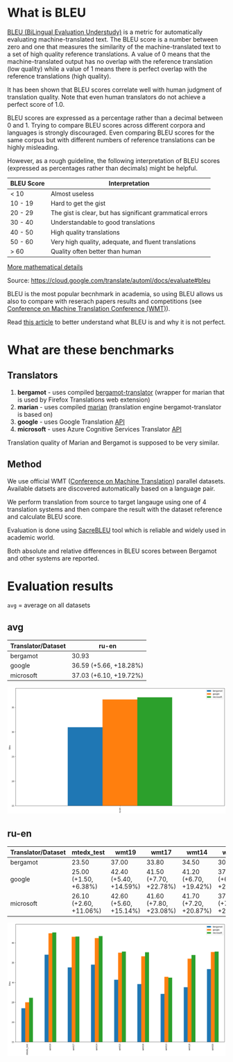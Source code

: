 # What is BLEU

[BLEU (BiLingual Evaluation Understudy)](https://en.wikipedia.org/wiki/BLEU) is a metric for automatically evaluating machine-translated text. The BLEU score is a number between zero and one that measures the similarity of the machine-translated text to a set of high quality reference translations. A value of 0 means that the machine-translated output has no overlap with the reference translation (low quality) while a value of 1 means there is perfect overlap with the reference translations (high quality).

It has been shown that BLEU scores correlate well with human judgment of translation quality. Note that even human translators do not achieve a perfect score of 1.0.

BLEU scores are expressed as a percentage rather than a decimal between 0 and 1.
Trying to compare BLEU scores across different corpora and languages is strongly discouraged. Even comparing BLEU scores for the same corpus but with different numbers of reference translations can be highly misleading.

However, as a rough guideline, the following interpretation of BLEU scores (expressed as percentages rather than decimals) might be helpful.

BLEU Score |	Interpretation
--- | ---
< 10 |	Almost useless
10 - 19 |	Hard to get the gist
20 - 29 |	The gist is clear, but has significant grammatical errors
30 - 40 |	Understandable to good translations
40 - 50 |	High quality translations
50 - 60 |	Very high quality, adequate, and fluent translations
\> 60 |	Quality often better than human

[More mathematical details](https://cloud.google.com/translate/automl/docs/evaluate#the_mathematical_details)

Source: https://cloud.google.com/translate/automl/docs/evaluate#bleu


BLEU is the most popular becnhmark in academia, so using BLEU allows us also to compare with reserach papers results and competitions (see [Conference on Machine Translation Conference (WMT)](http://statmt.org/wmt21/)).

Read [this article](https://www.rws.com/blog/understanding-mt-quality-bleu-scores/) to better understand what BLEU is and why it is not perfect.

# What are these benchmarks

## Translators

1. **bergamot** - uses compiled  [bergamot-translator](https://github.com/mozilla/bergamot-translator)  (wrapper for marian that is used by Firefox Translations web extension)
2. **marian** - uses compiled [marian](https://github.com/marian-nmt/marian-dev) (translation engine bergamot-translator is based on)
3. **google** - uses Google Translation [API](https://cloud.google.com/translate)
4. **microsoft** - uses Azure Cognitive Services Translator [API](https://azure.microsoft.com/en-us/services/cognitive-services/translator/)

Translation quality of Marian and Bergamot is supposed to be very similar.

## Method

We use official WMT ([Conference on Machine Translation](http://statmt.org/wmt21/)) parallel datasets. Available datsets are discovered automatically based on a language pair.

We perform translation from source to target langauge using one of 4 translation systems and then compare the result with the dataset reference and calculate BLEU score.

Evaluation is done using [SacreBLEU](https://github.com/mjpost/sacrebleu) tool which is reliable and widely used in academic world.

Both absolute and relative differences in BLEU scores between Bergamot and other systems are reported.

# Evaluation results

`avg` = average on all datasets



## avg

| Translator/Dataset | ru-en |
| --- | --- |
| bergamot | 30.93 |
| google | 36.59 (+5.66, +18.28%) |
| microsoft | 37.03 (+6.10, +19.72%) |

![Results](img/avg.png)

## ru-en

| Translator/Dataset | mtedx_test | wmt19 | wmt17 | wmt14 | wmt15 | wmt16 | wmt13 | wmt18 | wmt20 |
| --- | --- | --- | --- | --- | --- | --- | --- | --- | --- |
| bergamot | 23.50 | 37.00 | 33.80 | 34.50 | 30.70 | 29.60 | 27.10 | 28.80 | 33.40 |
| google | 25.00 (+1.50, +6.38%) | 42.40 (+5.40, +14.59%) | 41.50 (+7.70, +22.78%) | 41.20 (+6.70, +19.42%) | 37.50 (+6.80, +22.15%) | 36.60 (+7.00, +23.65%) | 31.40 (+4.30, +15.87%) | 36.00 (+7.20, +25.00%) | 37.70 (+4.30, +12.87%) |
| microsoft | 26.10 (+2.60, +11.06%) | 42.60 (+5.60, +15.14%) | 41.60 (+7.80, +23.08%) | 41.70 (+7.20, +20.87%) | 37.80 (+7.10, +23.13%) | 37.60 (+8.00, +27.03%) | 31.20 (+4.10, +15.13%) | 36.90 (+8.10, +28.12%) | 37.80 (+4.40, +13.17%) |

![Results](img/ru-en.png)